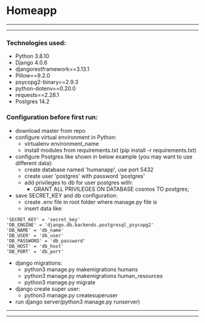 # Homeapp

-------------
-------------
### Technologies used:
- Python 3.8.10
- Django 4.0.6
- djangorestframework==3.13.1
- Pillow==9.2.0
- psycopg2-binary==2.9.3
- python-dotenv==0.20.0
- requests==2.28.1
- Postgres 14.2


### Configuration before first run:
- download master from repo
- configure virtual environment in Python:
    - virtualenv environment_name
    - install modules from requirements.txt (pip install -r requirements.txt)
- configure Postgres like shown in below example (you may want to use different data):
  - create database named 'humanapp', use port 5432
  - create user 'postgres' with password 'postgres'
  - add privileges to db for user postgres with:
    - GRANT ALL PRIVILEGES ON DATABASE cosmos TO postgres;
- save SECRET_KEY and db configuration:
  - create .env file in root folder where manage.py file is
  - insert data like:
```
'SECRET_KEY' = 'secret_key'
'DB_ENGINE' = 'django.db.backends.postgresql_psycopg2'
'DB_NAME' = 'db_name'
'DB_USER' = 'db_user'
'DB_PASSWORD' = 'db_password'
'DB_HOST' = 'db_host'
'DB_PORT' = 'db_port'
```
- django migrations:
  - python3 manage.py makemigrations humans
  - python3 manage.py makemigrations human_resources
  - python3 manage.py migrate
- django create super user:
  - python3 manage.py createsuperuser
- run django server(python3 manage.py runserver)

----------------  
---------------- 
